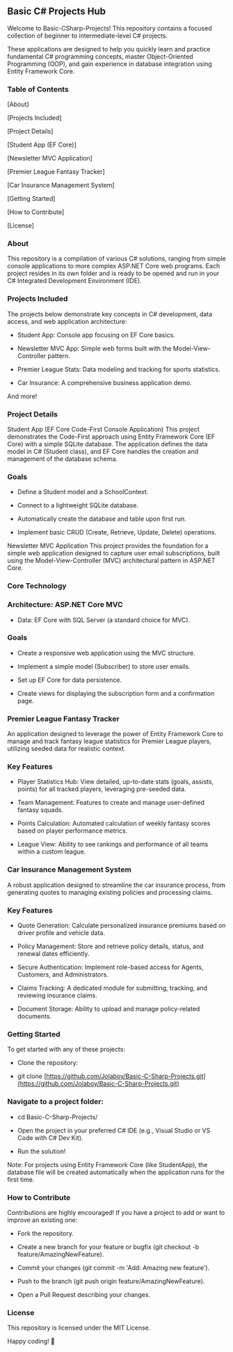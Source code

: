 ## Basic C# Projects Hub
Welcome to Basic-CSharp-Projects! This repository contains a focused collection of beginner to intermediate-level C# projects.

These applications are designed to help you quickly learn and practice fundamental C# programming concepts, master Object-Oriented Programming (OOP), and gain experience in database integration using Entity Framework Core.

### Table of Contents
[About]

[Projects Included]

[Project Details]

[Student App (EF Core)]

[Newsletter MVC Application]

[Premier League Fantasy Tracker]

[Car Insurance Management System]

[Getting Started]

[How to Contribute]

[License]

### About
This repository is a compilation of various C# solutions, ranging from simple console applications to more complex ASP.NET Core web programs. Each project resides in its own folder and is ready to be opened and run in your C# Integrated Development Environment (IDE).

### Projects Included
The projects below demonstrate key concepts in C# development, data access, and web application architecture:

* Student App: Console app focusing on EF Core basics.

* Newsletter MVC App: Simple web forms built with the Model-View-Controller pattern.

* Premier League Stats: Data modeling and tracking for sports statistics.

* Car Insurance: A comprehensive business application demo.

And more!

### Project Details
Student App (EF Core Code-First Console Application)
This project demonstrates the Code-First approach using Entity Framework Core (EF Core) with a simple SQLite database. The application defines the data model in C# (Student class), and EF Core handles the creation and management of the database schema.

### Goals
* Define a Student model and a SchoolContext.

* Connect to a lightweight SQLite database.

* Automatically create the database and table upon first run.

* Implement basic CRUD (Create, Retrieve, Update, Delete) operations.

Newsletter MVC Application
This project provides the foundation for a simple web application designed to capture user email subscriptions, built using the Model-View-Controller (MVC) architectural pattern in ASP.NET Core.

### Core Technology
### Architecture: ASP.NET Core MVC

* Data: EF Core with SQL Server (a standard choice for MVC).

### Goals
* Create a responsive web application using the MVC structure.

* Implement a simple model (Subscriber) to store user emails.

* Set up EF Core for data persistence.

* Create views for displaying the subscription form and a confirmation page.

### Premier League Fantasy Tracker
An application designed to leverage the power of Entity Framework Core to manage and track fantasy league statistics for Premier League players, utilizing seeded data for realistic context.

### Key Features
* Player Statistics Hub: View detailed, up-to-date stats (goals, assists, points) for all tracked players, leveraging pre-seeded data.

* Team Management: Features to create and manage user-defined fantasy squads.

* Points Calculation: Automated calculation of weekly fantasy scores based on player performance metrics.

* League View: Ability to see rankings and performance of all teams within a custom league.

### Car Insurance Management System
A robust application designed to streamline the car insurance process, from generating quotes to managing existing policies and processing claims.

### Key Features
* Quote Generation: Calculate personalized insurance premiums based on driver profile and vehicle data.

* Policy Management: Store and retrieve policy details, status, and renewal dates efficiently.

* Secure Authentication: Implement role-based access for Agents, Customers, and Administrators.

* Claims Tracking: A dedicated module for submitting, tracking, and reviewing insurance claims.

* Document Storage: Ability to upload and manage policy-related documents.

### Getting Started
To get started with any of these projects:

* Clone the repository:

* git clone [https://github.com/Jolaboy/Basic-C-Sharp-Projects.git](https://github.com/Jolaboy/Basic-C-Sharp-Projects.git)

### Navigate to a project folder:

* cd Basic-C-Sharp-Projects/<ProjectName>

* Open the project in your preferred C# IDE (e.g., Visual Studio or VS Code with C# Dev Kit).

* Run the solution!

Note: For projects using Entity Framework Core (like StudentApp), the database file will be created automatically when the application runs for the first time.

### How to Contribute
Contributions are highly encouraged! If you have a project to add or want to improve an existing one:

* Fork the repository.

* Create a new branch for your feature or bugfix (git checkout -b feature/AmazingNewFeature).

* Commit your changes (git commit -m 'Add: Amazing new feature').

* Push to the branch (git push origin feature/AmazingNewFeature).

* Open a Pull Request describing your changes.

### License
This repository is licensed under the MIT License.

Happy coding! 🚀











